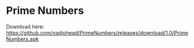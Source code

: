 # Prime Numbers
Download here: https://github.com/vadiohead/PrimeNumbers/releases/download/1.0/PrimeNumbers.apk
